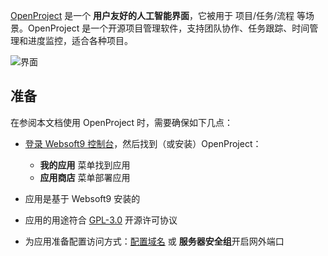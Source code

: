 [OpenProject](https://www.openproject.org/) 是一个 **用户友好的人工智能界面**，它被用于 项目/任务/流程  等场景。OpenProject 是一个开源项目管理软件，支持团队协作、任务跟踪、时间管理和进度监控，适合各种项目。


![界面](https://libs.websoft9.com/Websoft9/DocsPicture/zh/openproject/openproject-gui-websoft9.png)


## 准备

在参阅本文档使用 OpenProject 时，需要确保如下几点：

- [登录 Websoft9 控制台](./login-console)，然后找到（或安装）OpenProject：
  - **我的应用** 菜单找到应用 
  - **应用商店** 菜单部署应用

- 应用是基于 Websoft9 安装的


- 应用的用途符合 [GPL-3.0](https://opensource.org/licenses/GPL-3.0) 开源许可协议


- 为应用准备配置访问方式：[配置域名](./domain-set) 或 **服务器安全组**开启网外端口